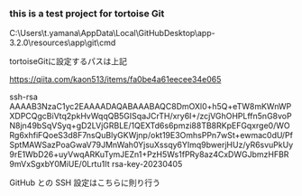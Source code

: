 ### this is a test project for tortoise Git

C:\Users\t.yamana\AppData\Local\GitHubDesktop\app-3.2.0\resources\app\git\cmd

tortoiseGitに設定するパスは上記

https://qiita.com/kaon513/items/fa0be4a61eecee34e065

ssh-rsa AAAAB3NzaC1yc2EAAAADAQABAAABAQC8DmOXl0+h5Q+eTW8mKWnWPXDPCQgcBiVtq2pkHvWqqQB5GISqaJCrTH/xry6I+/zcjVGhOHPLffn5nG8voPN8jn49bSqVSyq+gD2LVjGRBLE/1QEXTd6s6pmzi88TB8RKpEFGqxrge0/WORg6xhfiFQoeS3d8F7nsQuBlyGKWjnp/okt19E3OmhsPPn7wSt+ewmac0dU/PfSptMAWSazPoaGwaV79JMnWah0YjsuXssqy6YImq9bwerjHUz/yR6svuPkUy9rE1WbD26+uyVwqARKuTymJEZn1+PzH5Ws1fPRy8az4CxDWGJbmzHFBR9mVxSgxbY0MiUE/0Lrtu1It rsa-key-20230405

GitHub との SSH 設定はこちらに則り行う

